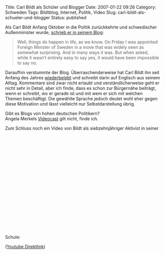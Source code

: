 Title: Carl Bildt als Schüler und Blogger
Date: 2007-01-22 09:26
Category: Schweden
Tags: Bildtblog, Internet, Politik, Video
Slug: carl-bildt-als-schueler-und-blogger
Status: published

Als Carl Bildt Anfang Oktober in die Politik zurückkehrte und
schwedischer Außenminister wurde, [schrieb er in seinem
Blog](http://bildt.blogspot.com/2006/10/new-government-in-sweden.html):

> Well, things do happen in life, as we know. On Friday I was appointed
> Foreign Minister of Sweden in a move that was widely seen as somewhat
> surprising. And in many ways it was. But when asked, while it wasn’t
> entirely easy to say yes, it would have been impossible to say no.

Daraufhin verstummte der Blog. Überraschenderweise hat Carl Bildt ihn
seit Anfang des Jahres [wiederbelebt](http://bildt.blogspot.com/) und
schreibt darin auf Englisch aus seinem Alltag. Kommentare sind zwar
nicht erlaubt und verständlicherweise geht er nicht sehr in Detail, aber
ich finde, dass es schon zur Bürgernähe beiträgt, wenn er schreibt, wo
er gerade ist und mit wem er sich mit welchen Themen beschäftigt. Die
gewählte Sprache jedoch deutet wohl eher gegen diese Motivation und
lässt vielleicht nur Selbstdarstellung übrig.

Gibt es Blogs von hohen deutschen Politikern?  
Angela Merkels
[Videocast](http://www.bundeskanzlerin.de/nn_4894/Webs/BK/DE/Aktuelles/VideoPodcast/video-podcast.html)
gilt nicht, finde ich.

<p>
Zum Schluss noch ein Video von Bildt als siebzehnjähriger Aktivist in
seiner Schule:  

<object width="425" height="350">
<param name="movie" value="http://www.youtube.com/v/mA7yxpP02bI"></param><param name="wmode" value="transparent"></param>

<embed src="http://www.youtube.com/v/mA7yxpP02bI" type="application/x-shockwave-flash" wmode="transparent" width="425" height="350">
</embed>
</object>
  
([Youtube Direktlink](http://www.youtube.com/watch?v=mA7yxpP02bI))

</p>

